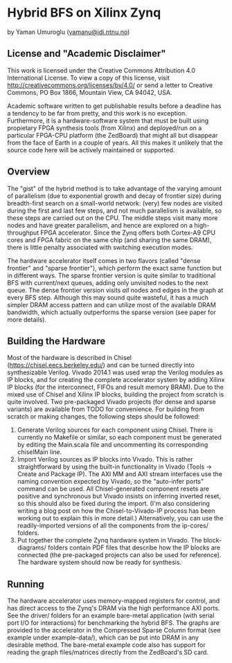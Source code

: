 Hybrid BFS on Xilinx Zynq
==========================

by Yaman Umuroglu (<yamanu@idi.ntnu.no>)

License and "Academic Disclaimer"
---------------------------------
This work is licensed under the Creative Commons Attribution 4.0 International License. To view a copy of this license, visit <http://creativecommons.org/licenses/by/4.0/> or send a letter to Creative Commons, PO Box 1866, Mountain View, CA 94042, USA.

Academic software written to get publishable results before a deadline has a tendency to be far from pretty, and this work is no exception. Furthermore, it is a hardware-software system that must be built using propietary FPGA synthesis tools (from Xilinx) and deployed/run on a particular FPGA-CPU platform (the ZedBoard) that might all but disappear from the face of Earth in a couple of years. All this makes it unlikely that the source code here will be actively maintained or supported. 

Overview
--------

The "gist" of the hybrid method is to take advantage of the varying amount of parallelism (due to exponential growth and decay of frontier size) during breadth-first search on a small-world network: (very) few nodes are visited during the first and last few steps, and not much parallelism is available, so these steps are carried out on the CPU. The middle steps visit many more nodes and have greater parallelism, and hence are explored on a high-throughput FPGA accelerator. Since the Zynq offers both Cortex-A9 CPU cores and FPGA fabric on the same chip (and sharing the same DRAM), there is little penalty associated with switching execution modes.

The hardware accelerator itself comes in two flavors (called "dense frontier" and "sparse frontier"), which perform the exact same function but in different ways. The sparse frontier version is quite similar to traditional BFS with current/next queues, adding only unvisited nodes to the next queue.  The dense frontier version visits *all* nodes and edges in the graph at every BFS step. Although this may sound quite wasteful, it has a much simpler DRAM access pattern and can utilize most of the available DRAM bandwidth, which actually outperforms the sparse version (see paper for more details).

Building the Hardware
----------------------

Most of the hardware is described in Chisel (<https://chisel.eecs.berkeley.edu/>) and can be turned directly into synthesizable Verilog. Vivado 2014.1 was used wrap the Verilog modules as IP blocks, and for creating the complete accelerator system by adding Xilinx IP blocks (for the interconnect, FIFOs and result memory BRAM). Due to the mixed use of Chisel and Xilinx IP blocks, building the project from scratch is quite involved. Two pre-packaged Vivado projects (for dense and sparse variants) are available from TODO for convenience. For building from scratch or making changes, the following steps should be followed:

1. Generate Verilog sources for each component using Chisel. There is currently no Makefile or similar, so each component must be generated by editing the Main.scala file and uncommenting its corresponding chiselMain line.
2. Import Verilog sources as IP blocks into Vivado. This is rather straightforward by using the built-in functionality in Vivado (Tools -> Create and Package IP). The AXI MM and AXI stream interfaces use the naming convention expected by Vivado, so the "auto-infer ports" command can be used. All Chisel-generated component resets are positive and synchronous but Vivado insists on inferring inverted reset, so this should also be fixed during the import. (I'm also considering writing a blog post on how the Chisel-to-Vivado-IP process has been working out to explain this in more detail.) Alternatively, you can use the readily-imported versions of all the components from the ip-cores/ folders.
3. Put together the complete Zynq hardware system in Vivado. The block-diagrams/ folders contain PDF files that describe how the IP blocks are connected (the pre-packaged projects can also be used for reference). The hardware system should now be ready for synthesis. 

Running
-------

The hardware accelerator uses memory-mapped registers for control, and has direct access to the Zynq's DRAM via the high performance AXI ports. See the driver/ folders for an example bare-metal application (with serial port I/O for interactions) for benchmarking the hybrid BFS. The graphs are provided to the accelerator in the Compressed Sparse Column format (see example under example-data/), which can be put into DRAM in any desirable method.  The bare-metal example code also has support for reading the graph files/matrices directly from the ZedBoard's SD card.
